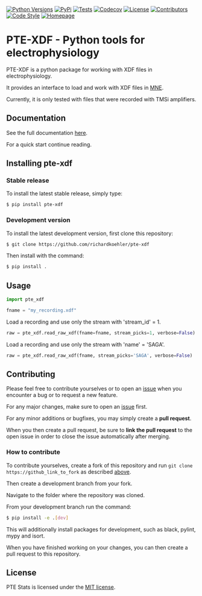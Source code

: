 [![Python Versions][python-shield]][python-url]
[![PyPi][pypi-shield]][pypi-url]
[![Tests][tests-shield]][tests-url]
[![Codecov][codecov-shield]][codecov-url]
[![License][license-shield]][license-url]
[![Contributors][contributors-shield]][contributors-url]
[![Code Style][codestyle-shield]][codestyle-url]
[![Homepage][homepage-shield]][homepage-url]


# PTE-XDF - Python tools for electrophysiology

PTE-XDF is a python package for working with XDF files in electrophysiology.

It provides an interface to load and work with XDF files in [MNE](https://mne.tools/).

Currently, it is only tested with files that were recorded with TMSi amplifiers.

## Documentation

See the full documentation [here](https://richardkoehler.github.io/pte-xdf/).

For a quick start continue reading.

## Installing pte-xdf


### Stable release

To install the latest stable release, simply type:

```bash
$ pip install pte-xdf
```

### <a name="dev"></a>Development version

To install the latest development version, first clone this repository:

```bash
$ git clone https://github.com/richardkoehler/pte-xdf
```

Then install with the command:

```bash
$ pip install .
```

## Usage

```python
import pte_xdf

fname = "my_recording.xdf"
```

Load a recording and use only the stream with 'stream_id' = 1.

```python
raw = pte_xdf.read_raw_xdf(fname=fname, stream_picks=1, verbose=False)
```

Load a recording and use only the stream with 'name' = 'SAGA'.

```python
raw = pte_xdf.read_raw_xdf(fname, stream_picks='SAGA', verbose=False)
```

## Contributing

Please feel free to contribute yourselves or to open an [issue](issues-url) when you encounter a bug or to request a new feature.

For any major changes, make sure to open an [issue][issues-url] first. 

For any minor additions or bugfixes, you may simply create a **pull request**. 

When you then create a pull request, be sure to **link the pull request** to the open issue in order to close the issue automatically after merging.

### How to contribute
To contribute yourselves, create a fork of this repository and run `git clone https://github_link_to_fork` as described [above](#dev).

Then create a development branch from your fork.

Navigate to the folder where the repository was cloned. 

From your development branch run the command:

```bash
$ pip install -e .[dev]
```

This will additionally install packages for development, such as black, pylint, mypy and isort.

When you have finished working on your changes, you can then create a pull request to this repository.

## License
PTE Stats is licensed under the [MIT license](license-url).

<!-- MARKDOWN LINKS & IMAGES -->
<!-- https://www.markdownguide.org/basic-syntax/#reference-style-links -->
[python-shield]: https://img.shields.io/static/v1?label=Python&message=3.10&logoColor=black&labelColor=grey&color=blue
[python-url]: https://pypi.org/project/pte-xdf/
[pypi-shield]: https://img.shields.io/static/v1?label=PyPi&message=v0.1.0&logoColor=black&labelColor=grey&color=blue
[pypi-url]: https://pypi.org/project/pte-xdf/
[tests-shield]: https://github.com/richardkoehler/pte-xdf/actions/workflows/tests.yml/badge.svg
[tests-url]: https://github.com/richardkoehler/pte-xdf/actions/workflows/tests.yml
[codecov-shield]: https://codecov.io/github/richardkoehler/pte-xdf/branch/main/graph/badge.svg?token=PZU4QNK7FR
[codecov-url]: https://codecov.io/github/richardkoehler/pte-xdf
[homepage-shield]: https://img.shields.io/static/v1?label=Homepage&message=ICN&logoColor=black&labelColor=grey&color=9cf
[homepage-url]: https://www.icneuromodulation.org/
[contributors-shield]: https://img.shields.io/github/contributors/richardkoehler/pte-xdf.svg
[contributors-url]: https://github.com/richardkoehler/pte-xdf/graphs/contributors
[license-shield]: https://img.shields.io/static/v1?label=License&message=MIT&logoColor=black&labelColor=grey&color=yellow
[license-url]: https://github.com/richardkoehler/pte-xdf/blob/main/LICENSE/
[codestyle-shield]: https://img.shields.io/static/v1?label=CodeStyle&message=black&logoColor=black&labelColor=grey&color=black
[codestyle-url]: https://github.com/psf/black
[issues-url]: https://github.com/richardkoehler/pte-xdf/issues
